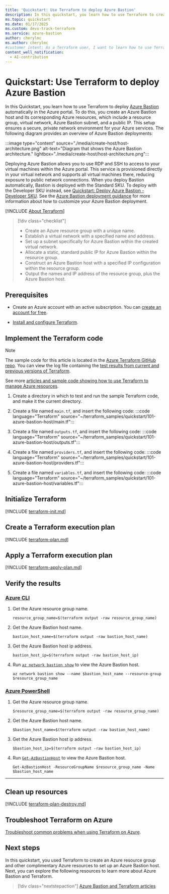 ```yaml
---
title: 'Quickstart: Use Terraform to deploy Azure Bastion'
description: In this quickstart, you learn how to use Terraform to create Azure resources for an Azure Bastion deployment.'
ms.topic: quickstart
ms.date: 01/17/2025
ms.custom: devx-track-terraform
ms.service: azure-bastion
author: cherylmc
ms.author: cherylmc
#customer intent: As a Terraform user, I want to learn how to use Terraform to create Azure resources that set up Azure Bastion host. The Azure resources in an Azure Bastion deployment include an Azure resource group, a virtual network, an Azure Bastion subnet, a public IP, and an Azure Bastion host.
content_well_notification: 
  - AI-contribution
---
```


# Quickstart: Use Terraform to deploy Azure Bastion

In this Quickstart, you learn how to use Terraform to deploy [Azure Bastion](bastion-overview) automatically in the Azure portal. To do this, you create an Azure Bastion host and its corresponding Azure resources, which include a resource group, virtual network, Azure Bastion subnet, and a public IP. This setup ensures a secure, private network environment for your Azure services. The following diagram provides an overview of Azure Bastion deployments:

:::image type="content" source="./media/create-host/host-architecture.png" alt-text="Diagram that shows the Azure Bastion architecture." lightbox="./media/create-host/host-architecture.png":::

Deploying Azure Bastion allows you to use RDP and SSH to access to your virtual machines within the Azure portal. This service is provisioned directly in your virtual network and supports all virtual machines there, reducing exposure to public network connections. When you deploy Bastion automatically, Bastion is deployed with the Standard SKU. To deploy with the Developer SKU instead, see [Quickstart: Deploy Azure Bastion - Developer SKU](quickstart-developer-sku.md). See the [Azure Bastion deployment guidance](quickstart-host-portal) for more information about how to customize your Azure Bastion deployment.

[!INCLUDE [About Terraform](~/azure-dev-docs-pr/articles/terraform/includes/abstract.md)]

> [!div class="checklist"]
> * Create an Azure resource group with a unique name.
> * Establish a virtual network with a specified name and address.
> * Set up a subnet specifically for Azure Bastion within the created virtual network.
> * Allocate a static, standard public IP for Azure Bastion within the resource group.
> * Construct an Azure Bastion host with a specified IP configuration within the resource group.
> * Output the names and IP address of the resource group, plus the Azure Bastion host.

## Prerequisites

- Create an Azure account with an active subscription. You can [create an account for free](https://azure.microsoft.com/free/?WT.mc_id=A261C142F).

- [Install and configure Terraform](/azure/developer/terraform/quickstart-configure).

## Implement the Terraform code

> [!NOTE]
> The sample code for this article is located in the [Azure Terraform GitHub repo](https://github.com/Azure/terraform/tree/master/quickstart/101-azure-bastion-host). You can view the log file containing the [test results from current and previous versions of Terraform](https://github.com/Azure/terraform/tree/master/quickstart/101-azure-bastion-host/TestRecord.md).
> 
> See more [articles and sample code showing how to use Terraform to manage Azure resources](/azure/terraform).

1. Create a directory in which to test and run the sample Terraform code, and make it the current directory.

1. Create a file named `main.tf`, and insert the following code:
:::code language="Terraform" source="~/terraform_samples/quickstart/101-azure-bastion-host/main.tf":::

1. Create a file named `outputs.tf`, and insert the following code:
:::code language="Terraform" source="~/terraform_samples/quickstart/101-azure-bastion-host/outputs.tf":::

1. Create a file named `providers.tf`, and insert the following code:
:::code language="Terraform" source="~/terraform_samples/quickstart/101-azure-bastion-host/providers.tf":::

1. Create a file named `variables.tf`, and insert the following code:
:::code language="Terraform" source="~/terraform_samples/quickstart/101-azure-bastion-host/variables.tf":::

## Initialize Terraform

[!INCLUDE [terraform-init.md](~/azure-dev-docs-pr/articles/terraform/includes/terraform-init.md)]

## Create a Terraform execution plan

[!INCLUDE [terraform-plan.md](~/azure-dev-docs-pr/articles/terraform/includes/terraform-plan.md)]

## Apply a Terraform execution plan

[!INCLUDE [terraform-apply-plan.md](~/azure-dev-docs-pr/articles/terraform/includes/terraform-apply-plan.md)]

## Verify the results

### [Azure CLI](#tab/azure-cli)

1. Get the Azure resource group name.

    ```console
    resource_group_name=$(terraform output -raw resource_group_name)
    ```

1. Get the Azure Bastion host name.

    ```console
    bastion_host_name=$(terraform output -raw bastion_host_name)
    ```

1. Get the Azure Bastion host ip address.

    ```console
    bastion_host_ip=$(terraform output -raw bastion_host_ip)
    ```

1. Run [`az network bastion show`](/cli/azure/network/bastion#az-network-bastion-show) to view the Azure Bastion host.

    ```azurecli
    az network bastion show --name $bastion_host_name --resource-group $resource_group_name
    ```

### [Azure PowerShell](#tab/azure-powershell)

1. Get the Azure resource group name.

    ```console
    $resource_group_name=$(terraform output -raw resource_group_name)
    ```

1. Get the Azure Bastion host name.

    ```console
    $bastion_host_name=$(terraform output -raw bastion_host_name)
    ```

1. Get the Azure Bastion host ip address.

    ```console
    $bastion_host_ip=$(terraform output -raw bastion_host_ip)
    ```

1. Run [`Get-AzBastionHost`](/powershell/module/az.bastion/get-azbationhost) to view the Azure Bastion host.

    ```azurepowershell
    Get-AzBastionHost -ResourceGroupName $resource_group_name -Name $bastion_host_name
    ```

---

## Clean up resources

[!INCLUDE [terraform-plan-destroy.md](~/azure-dev-docs-pr/articles/terraform/includes/terraform-plan-destroy.md)]

## Troubleshoot Terraform on Azure

[Troubleshoot common problems when using Terraform on Azure](/azure/developer/terraform/troubleshoot).

## Next steps

In this quickstart, you used Terraform to create an Azure resource group and other complimentary Azure resources to set up an Azure Bastion host. Next, you can explore the following resources to learn more about Azure Bastion and Terraform.

> [!div class="nextstepaction"]
> [Azure Bastion and Terraform articles](/search/?terms=Azure%20bastion%20host%20and%20terraform)
